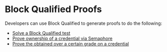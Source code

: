 # Block Qualified Proofs

Developers can use Block Qualified to generate proofs to do the following:

- [Solve a Block Qualified test](./bq-test-proof.md)
- [Prove ownership of a credential via Semaphore](./semaphore-inclusion-proof.md)
- [Prove the obtained over a certain grade on a credential](./grade-claim-proof.md)